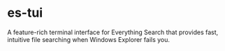# es-tui
A feature-rich terminal interface for Everything Search that provides fast, intuitive file searching when Windows Explorer fails you.
